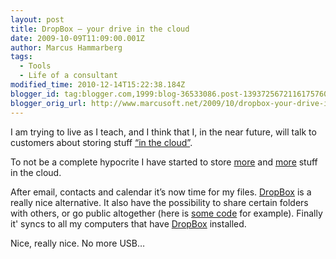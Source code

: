 ```yaml
---
layout: post
title: DropBox – your drive in the cloud
date: 2009-10-09T11:09:00.001Z
author: Marcus Hammarberg
tags:
  - Tools
  - Life of a consultant
modified_time: 2010-12-14T15:22:38.184Z
blogger_id: tag:blogger.com,1999:blog-36533086.post-1393725672116175760
blogger_orig_url: http://www.marcusoft.net/2009/10/dropbox-your-drive-in-cloud.html
---
```



I am trying to live as I teach, and I think that I, in the near future,
will talk to customers about storing stuff
<a href="http://en.wikipedia.org/wiki/Cloud_computing"
target="_blank">“in the cloud”</a>.

To not be a complete hypocrite I have started to store <a
href="http://www.marcusoft.net/2009/09/synchronization-for-consultants-how-i.html"
target="_blank">more</a> and <a
href="http://www.marcusoft.net/2009/09/add-coolness-to-your-presentations.html"
target="_blank">more</a> stuff in the cloud.

After email, contacts and calendar it’s now time for my files.
<a href="http://www.getdropbox.com" target="_blank">DropBox</a> is a
really nice alternative. It also have the possibility to share certain
folders with others, or go public altogether (here is <a
href="http://dl.getdropbox.com/u/2408484/Marcusoft.FluentAutomapper.zip"
target="_blank">some code</a> for example). Finally it' syncs to all my
computers that have
<a href="http://www.getdropbox.com" target="_blank">DropBox</a>
installed.

Nice, really nice. No more USB…
